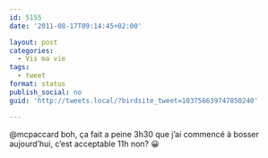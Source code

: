 ```yaml
---
id: 5155
date: '2011-08-17T09:14:45+02:00'

layout: post
categories:
  - Vis ma vie
tags:
  - tweet
format: status
publish_social: no
guid: 'http://tweets.local/?birdsite_tweet=103756639747850240'

---
```


@mcpaccard boh, ça fait a peine 3h30 que j’ai commencé à bosser aujourd’hui, c’est acceptable 11h non? 😀